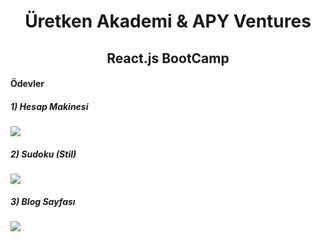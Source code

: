 <h1 align="center">Üretken Akademi & APY Ventures </h1>
<h2 align="center">React.js BootCamp</h2>

<h4>Ödevler</h4>

<h5>1) Hesap Makinesi</h5>
<img align="center" src="https://raw.githubusercontent.com/thenesern/uretken-akademi-react/master/assets/hesapMakinesi.png"/>

<h5>2) Sudoku (Stil)</h5>
<img align="center" src="https://raw.githubusercontent.com/thenesern/uretken-akademi-react/master/assets/sudoku.png"/>

<h5>3) Blog Sayfası</h5>
<img align="center" src="https://raw.githubusercontent.com/thenesern/uretken-akademi-react/master/assets/blog.png"/>

